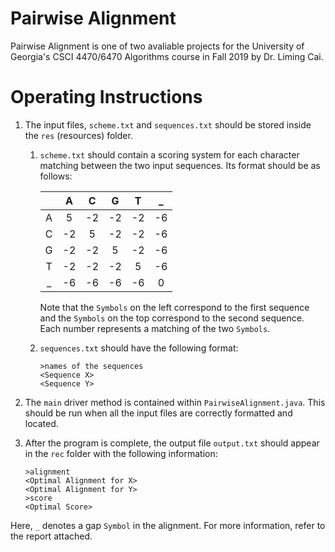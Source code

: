 Pairwise Alignment
=
Pairwise Alignment is one of two avaliable projects for the University of Georgia's CSCI 4470/6470 Algorithms course in 
Fall 2019 by Dr. Liming Cai. 

Operating Instructions
=
1. The input files, `scheme.txt` and `sequences.txt` should be stored inside the `res` (resources) folder.
    1. `scheme.txt` should contain a scoring system for each character matching between the two input sequences.
    Its format should be as follows:
    
        |   	| A  	| C  	| G  	| T  	| _  	|
        |:---:	|:----:	|:----:	|:----:	|:----:	|:----:	|
        | A 	| 5  	| -2 	| -2 	| -2 	| -6 	|
        | C 	| -2 	| 5  	| -2 	| -2 	| -6 	|
        | G 	| -2 	| -2 	| 5  	| -2 	| -6 	|
        | T 	| -2 	| -2 	| -2 	| 5  	| -6 	|
        | _ 	| -6 	| -6 	| -6 	| -6 	| 0  	|
        
        Note that the `Symbols` on the left correspond to the first sequence and the `Symbols` on the top correspond to 
        the second sequence. Each number represents a matching of the two `Symbols`.
        
    2. `sequences.txt` should have the following format:
        ```
        >names of the sequences
        <Sequence X>
        <Sequence Y>
        ```
2. The `main` driver method is contained within `PairwiseAlignment.java`. This should be run when all the input files 
are correctly formatted and located.

3. After the program is complete, the output file `output.txt` should appear in the `rec` folder with the following 
information:
    ```
    >alignment
    <Optimal Alignment for X>
    <Optimal Alignment for Y>
    >score
    <Optimal Score>
    ```
Here, `_` denotes a gap `Symbol` in the alignment. For more information, refer to the report attached.
